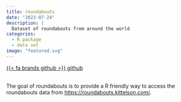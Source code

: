 ```yaml
---
title: roundabouts
date: "2023-07-24"
description: |
  Dataset of roundabouts from around the world
categories:
  - R package
  - data set
image: "featured.svg"
---
```






<div class="project-buttons">
<a href="https://github.com/EmilHvitfeldt/roundabouts">
  {{< fa brands github >}} github
</a>
</div>
<br>

The goal of roundabouts is to provide a R friendly way to access the roundabouts data from <https://roundabouts.kittelson.com/>.
